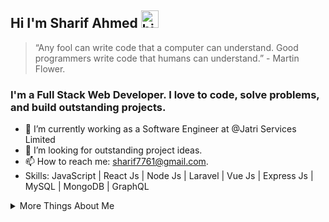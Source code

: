 ## Hi I'm Sharif Ahmed <img src="https://user-images.githubusercontent.com/1303154/88677602-1635ba80-d120-11ea-84d8-d263ba5fc3c0.gif" width="28px" alt="hi">
> “Any fool can write code that a computer can understand. Good programmers write code that humans can understand.” - Martin Flower.

### I'm a Full Stack Web Developer. I love to code, solve problems, and build outstanding projects.
- 🔭 I’m currently working as a Software Engineer at @Jatri Services Limited
- 🤔 I’m looking for outstanding project ideas.
- 📫 How to reach me: sharif7761@gmail.com.
- Skills: JavaScript | React Js | Node Js | Laravel | Vue Js | Express Js | MySQL | MongoDB | GraphQL


<details>
<summary>
  More Things About Me
</summary>
<br>
- I enjoy expanding my knowledge on a variety of challenging and complex software development tasks.<br>
- My main objective as a software engineer is to ensure that the product my team produces satisfies the highest standards of quality and offers a smooth user experience. <br>
- I am confident in my ability to succeed if given an opportunity. I am determined and resilient, willing to overcome challenges to find solutions.<br>
- I Clearly articulate ideas, and requirements for Verbal Communication and Write clear and concise documentation and emails for Written Communication.<br>
- As a team player, work effectively in a team environment, contribute ideas, share knowledge, and support team goals.<br>
- Effectively prioritize tasks and manage time to meet project deadlines.
</details>
